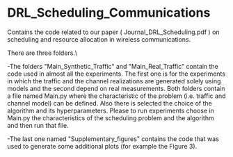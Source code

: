 # DRL_Scheduling_Communications
Contains the code related to our paper ( Journal_DRL_Scheduling.pdf  ) on scheduling and resource allocation in wireless communications.

There are three folders.\\

-The folders "Main_Synthetic_Traffic" and "Main_Real_Traffic" contain the code used in almost all the experiments. The first one is for the experiments in which the traffic and the channel realizations are generated solely using models and the second depend on real measurements. Both folders contain a file named Main.py where the characteristic of the problem (i.e. traffic and channel model) can be defined. Also there is selected the choice of the algorithm and its hyperparameters. Please to run experiments choose in Main.py the characteristics of the scheduling problem and the algorithm and then run that file.

-The last one named "Supplementary_figures" contains the code that was used to generate some additional plots (for example the Figure 3).

